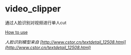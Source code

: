 # video_clipper

通过人脸识别对视频进行单人cut

[How to use](https://github.com/AlfnXd/video_clipper/wiki/How-to-use "how to use")

*人脸识别模型来自 [http://www.cstor.cn/textdetail_12508.html](http://www.cstor.cn/textdetail_12508.html)*